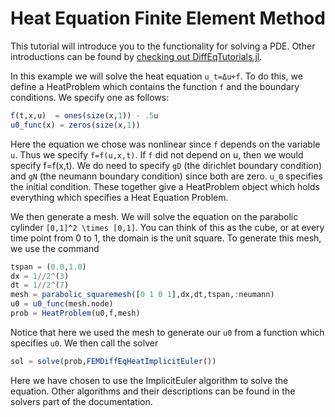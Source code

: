 # Heat Equation Finite Element Method

This tutorial will introduce you to the functionality for solving a PDE. Other
introductions can be found by [checking out DiffEqTutorials.jl](https://github.com/JuliaDiffEq/DiffEqTutorials.jl).

In this example we will solve the heat equation ``u_t=Δu+f``. To do this, we define
a HeatProblem which contains the function ``f`` and the boundary conditions. We
specify one as follows:

```julia
f(t,x,u)  = ones(size(x,1)) - .5u
u0_func(x) = zeros(size(x,1))
```

Here the equation we chose was nonlinear since ``f`` depends on the variable ``u``.
Thus we specify `f=f(u,x,t)`. If ``f`` did not depend on u, then we would specify f=f(x,t).
We do need to specify ``gD`` (the dirichlet boundary condition) and ``gN`` (the neumann
boundary condition) since both are zero. ``u_0`` specifies the initial condition. These together
give a HeatProblem object which holds everything which specifies a Heat Equation Problem.

We then generate a mesh. We will solve the equation on the parabolic cylinder
``[0,1]^2 \times [0,1]``. You can think of this as the cube, or at every time point from 0
to 1, the domain is the unit square. To generate this mesh, we use the command

```julia
tspan = (0.0,1.0)
dx = 1//2^(3)
dt = 1//2^(7)
mesh = parabolic_squaremesh([0 1 0 1],dx,dt,tspan,:neumann)
u0 = u0_func(mesh.node)
prob = HeatProblem(u0,f,mesh)
```  

Notice that here we used the mesh to generate our `u0` from a function which specifies
`u0`. We then call the solver

```julia
sol = solve(prob,FEMDiffEqHeatImplicitEuler())
```

Here we have chosen to use the ImplicitEuler algorithm to solve the equation. Other algorithms
and their descriptions can be found in the solvers part of the documentation.

